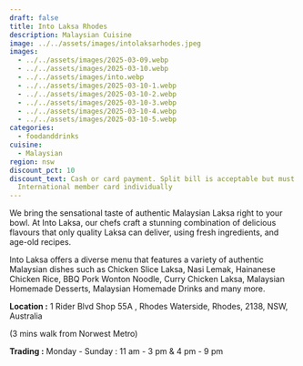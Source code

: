 ```yaml
---
draft: false
title: Into Laksa Rhodes
description: Malaysian Cuisine
image: ../../assets/images/intolaksarhodes.jpeg
images:
  - ../../assets/images/2025-03-09.webp
  - ../../assets/images/2025-03-10.webp
  - ../../assets/images/into.webp
  - ../../assets/images/2025-03-10-1.webp
  - ../../assets/images/2025-03-10-2.webp
  - ../../assets/images/2025-03-10-3.webp
  - ../../assets/images/2025-03-10-4.webp
  - ../../assets/images/2025-03-10-5.webp
categories:
  - foodanddrinks
cuisine:
  - Malaysian
region: nsw
discount_pct: 10
discount_text: Cash or card payment. Split bill is acceptable but must show HMG
  International member card individually
---
```

We bring the sensational taste of authentic Malaysian Laksa right to your bowl. At Into Laksa, our chefs craft a stunning combination of delicious flavours that only quality Laksa can deliver, using fresh ingredients, and age-old recipes.

Into Laksa offers a diverse menu that features a variety of authentic Malaysian dishes such as Chicken Slice Laksa, Nasi Lemak, Hainanese Chicken Rice, BBQ Pork Wonton Noodle, Curry Chicken Laksa, Malaysian Homemade Desserts, Malaysian Homemade Drinks and many more.

**Location :** 1 Rider Blvd Shop 55A , Rhodes Waterside, Rhodes, 2138, NSW, Australia

[](<>)(3 mins walk from Norwest Metro)

**Trading :** Monday - Sunday : 11 am - 3 pm & 4 pm - 9 pm
